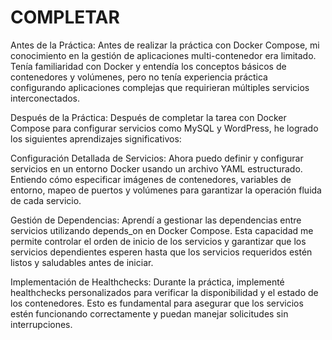 # COMPLETAR  
Antes de la Práctica:
Antes de realizar la práctica con Docker Compose, mi conocimiento en la gestión de aplicaciones multi-contenedor era limitado. Tenía familiaridad con Docker y entendía los conceptos básicos de contenedores y volúmenes, pero no tenía experiencia práctica configurando aplicaciones complejas que requirieran múltiples servicios interconectados.

Después de la Práctica:
Después de completar la tarea con Docker Compose para configurar servicios como MySQL y WordPress, he logrado los siguientes aprendizajes significativos:

Configuración Detallada de Servicios: Ahora puedo definir y configurar servicios en un entorno Docker usando un archivo YAML estructurado. Entiendo cómo especificar imágenes de contenedores, variables de entorno, mapeo de puertos y volúmenes para garantizar la operación fluida de cada servicio.

Gestión de Dependencias: Aprendí a gestionar las dependencias entre servicios utilizando depends_on en Docker Compose. Esta capacidad me permite controlar el orden de inicio de los servicios y garantizar que los servicios dependientes esperen hasta que los servicios requeridos estén listos y saludables antes de iniciar.

Implementación de Healthchecks: Durante la práctica, implementé healthchecks personalizados para verificar la disponibilidad y el estado de los contenedores. Esto es fundamental para asegurar que los servicios estén funcionando correctamente y puedan manejar solicitudes sin interrupciones.
